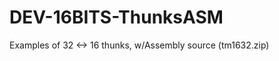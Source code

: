 DEV-16BITS-ThunksASM
====================

Examples of 32 &lt;-> 16 thunks, w/Assembly source  (tm1632.zip)
